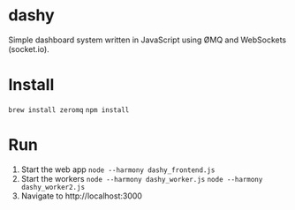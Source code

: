 dashy
=====

Simple dashboard system written in JavaScript using ØMQ and WebSockets (socket.io).

Install
=====

`brew install zeromq`
`npm install`

Run
=====

1. Start the web app
`node --harmony dashy_frontend.js`
2. Start the workers
`node --harmony dashy_worker.js`
`node --harmony dashy_worker2.js`
3. Navigate to http://localhost:3000
